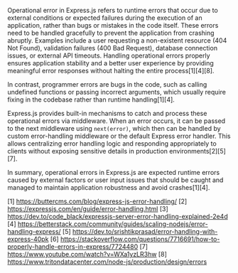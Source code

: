 Operational error in Express.js refers to runtime errors that occur due to external conditions or expected failures during
the execution of an application, rather than bugs or mistakes in the code itself. These errors need to be handled gracefully
to prevent the application from crashing abruptly. Examples include a user requesting a non-existent resource (404 Not
Found), validation failures (400 Bad Request), database connection issues, or external API timeouts. Handling operational
errors properly ensures application stability and a better user experience by providing meaningful error responses without
halting the entire process[1][4][8].

In contrast, programmer errors are bugs in the code, such as calling undefined functions or passing incorrect arguments,
which usually require fixing in the codebase rather than runtime handling[1][4].

Express.js provides built-in mechanisms to catch and process these operational errors via middleware. When an error occurs,
it can be passed to the next middleware using `next(error)`, which then can be handled by custom error-handling middleware or
the default Express error handler. This allows centralizing error handling logic and responding appropriately to clients
without exposing sensitive details in production environments[2][5][7].

In summary, operational errors in Express.js are expected runtime errors caused by external factors or user input issues that
should be caught and managed to maintain application robustness and avoid crashes[1][4].

[1] https://buttercms.com/blog/express-js-error-handling/ [2] https://expressjs.com/en/guide/error-handling.html [3]
https://dev.to/code_black/expressjs-server-error-handling-explained-2e4d [4]
https://betterstack.com/community/guides/scaling-nodejs/error-handling-express/ [5]
https://dev.to/srishtikprasad/error-handling-with-express-40pk [6]
https://stackoverflow.com/questions/7716691/how-to-properly-handle-errors-in-express/7724480 [7]
https://www.youtube.com/watch?v=WXa1yzLR3hw [8] https://www.tritondatacenter.com/node-js/production/design/errors
